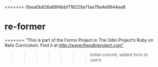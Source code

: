 <<<<<<< 0bea0b826a68f4bbf716229a71ae79a4e9944ea8
# re-former
=======
“This is part of the Forms Project in The Odin Project’s Ruby on Rails Curriculum. Find it at http://www.theodinproject.com”
>>>>>>> Initial commit, added form to users
